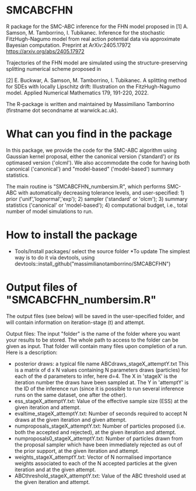 # SMCABCFHN
R package for the SMC-ABC inference for the FHN model proposed in
[1] A. Samson, M. Tamborrino, I. Tubikanec. Inference for the stochastic FitzHugh-Nagumo model from real action potential data via approximate Bayesian computation. Preprint at ArXiv:2405.17972 https://arxiv.org/abs/2405.17972

Trajectories of the FHN model are simulated using the structure-preserving splitting numerical scheme proposed in 

[2] E. Buckwar, A. Samson, M. Tamborrino, I. Tubikanec. A splitting method for SDEs with locally Lipschitz drift: Illustration on the FitzHugh-Nagumo model. Applied Numerical Mathematics 179, 191-220, 2022.

The R-package is written and maintained by Massimiliano Tamborrino (firstname dot secondname at warwick.ac.uk).

# What can you find in the package
In this package, we provide the code for the SMC-ABC algorithm using Gaussian kernel proposal, either the canonical version ('standard') or its optimased version ('olcml'). We also accommodate the code for having both canonical ('canonical') and "model-based" ('model-based') summary statistics.

The main routine is "SMCABCFHN_numbersim.R", which performs SMC-ABC with automatically decreasing tolerance levels, and user-specified: 1) prior ('unif','lognormal','exp'); 2) sampler ('standard' or 'olcm'); 3) summary statistics ('canonical' or 'model-based'); 4) computational budget, i.e., total number of model simulations to run. 

# How to install the package
* Tools/Install packages/ select the source folder
*To update The simplest way is to do it via devtools, using devtools::install_github("massimilianotamborrino/SMCABCFHN")

# Output files of "SMCABCFHN_numbersim.R"
The output files (see below) will be saved in the user-specified folder, and will contain information on iteration-stage (t) and attempt. 

Output files: The input "folder" is the name of the folder where you want your results to be stored. The whole path to access to the folder can be given as input. That folder will contain many files upon completion of a run. Here is a description:

- posterior draws: a typical file name ABCdraws_stageX_attemptY.txt This is a matrix of d x N values containing N parameters draws (particles) for each of the d parameters to infer, here d=4. The X in 'stageX' is the iteration number the draws have been sampled at. The Y in 'attemptY' is the ID of the inference run (since it is possible to run several inference runs on the same dataset, one after the other). 
- ess_stageX_attemptY.txt: Value of the effective sample size (ESS) at the given iteration and attempt.
- evaltime_stageX_attemptY.txt: Number of seconds required to accept N draws at the given iteration and given attempt.
- numproposals_stageX_attemptY.txt: Number of particles proposed (i.e. both the accepted and rejected), at the given iteration and attempt.
- numproposals0_stageX_attemptY.txt: Number of particles drawn from the proposal sampler which have been immediately rejected as out of the prior support, at the given iteration and attempt.
- weights_stageX_attemptY.txt: Vector of N normalised importance weights associated to each of the N accepted particles at the given iteration and at the given attempt.
- ABCthreshold_stageX_attemptY.txt: Value of the ABC threshold used at the given iteration and attempt.

